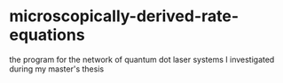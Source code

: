 # microscopically-derived-rate-equations
the program for the network of quantum dot laser systems I investigated during my master's thesis
